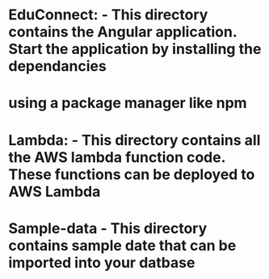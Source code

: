 # EduConnect: - This directory contains the Angular application. Start the application by installing the dependancies
# using a package manager like npm

# Lambda: - This directory contains all the AWS lambda function code. These functions can be deployed to AWS Lambda

# Sample-data - This directory contains sample date that can be imported into your datbase